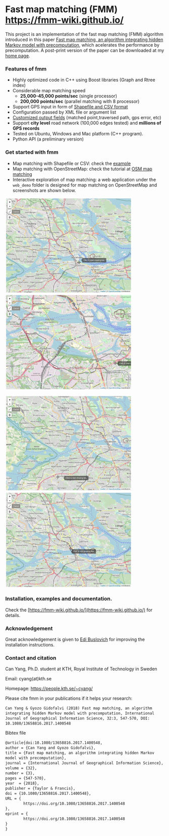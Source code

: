 # Fast map matching (FMM) https://fmm-wiki.github.io/

This project is an implementation of the fast map matching (FMM) algorithm introduced in this paper [Fast map matching, an algorithm integrating hidden Markov model with precomputation](http://www.tandfonline.com/doi/full/10.1080/13658816.2017.1400548), which acelerates the performance by precomputation. A post-print version of the paper can be downloaded at my [home page](https://people.kth.se/~cyang/).

### Features of fmm

- Highly optimized code in C++ using Boost libraries (Graph and Rtree index)
- Considerable map matching speed
   - **25,000-45,000 points/sec** (single processor)
   - **200,000 points/sec** (parallel matching with 8 processor)
- Support GPS input in form of [Shapefile and CSV format](https://fmm-wiki.github.io/docs/documentation/input/)
- Configuration passed by XML file or argument list
- [Customized output fields](https://fmm-wiki.github.io/docs/documentation/output/#output-of-fmm) (matched point,traversed path, gps error, etc)
- Support **city level** road network (100,000 edges tested) and **millions of GPS records**
- Tested on Ubuntu, Windows and Mac platform (C++ program).
- Python API (a preliminary version)

### Get started with fmm

- Map matching with Shapefile or CSV: check the [example](https://github.com/cyang-kth/fmm/tree/master/example)
- Map matching with OpenStreetMap: check the tutorial at [OSM map matching](https://github.com/cyang-kth/osm_mapmatching)
- Interactive exploration of map matching: a web application under the `web_demo` folder is designed for map matching on OpenStreetMap and screenshots are shown below.

<img src="img/demo1.gif" width="400"/> <img src="img/demo2.gif" width="400"/>

<img src="img/demo3.gif" width="400"/> <img src="img/demo4.gif" width="400"/>


### Installation, examples and documentation.

Check the [https://fmm-wiki.github.io/](https://fmm-wiki.github.io/) for details.

### Acknowledgement

Great acknowledgement is given to [Edi Buslovich](https://github.com/edibusl) for improving the installation instructions.

### Contact and citation

Can Yang, Ph.D. student at KTH, Royal Institute of Technology in Sweden

Email: cyang(at)kth.se

Homepage: https://people.kth.se/~cyang/

Please cite fmm in your publications if it helps your research:

    Can Yang & Gyozo Gidofalvi (2018) Fast map matching, an algorithm
    integrating hidden Markov model with precomputation, International Journal of Geographical Information Science, 32:3, 547-570, DOI: 10.1080/13658816.2017.1400548

Bibtex file

    @article{doi:10.1080/13658816.2017.1400548,
    author = {Can Yang and Gyozo Gidofalvi},
    title = {Fast map matching, an algorithm integrating hidden Markov model with precomputation},
    journal = {International Journal of Geographical Information Science},
    volume = {32},
    number = {3},
    pages = {547-570},
    year  = {2018},
    publisher = {Taylor & Francis},
    doi = {10.1080/13658816.2017.1400548},
    URL = {
            https://doi.org/10.1080/13658816.2017.1400548
    },
    eprint = {
            https://doi.org/10.1080/13658816.2017.1400548   
    }
    }
